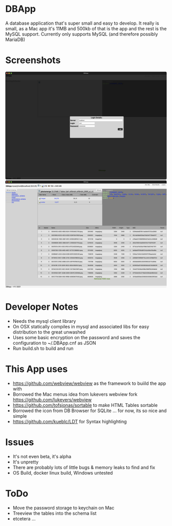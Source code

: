 # DBApp
A database application that's super small and easy to develop. It really is small, as a Mac app it's 11MB and 500kb of that is the app and the rest is the MySQL support. Currently only supports MySQL (and therefore possibly MariaDB)

# Screenshots
![DBApp Login](Login.png)
![DBApp Screenshot](DBApp.png)

# Developer Notes
* Needs the mysql client library
* On OSX statically compiles in mysql and associated libs for easy distribution to the great unwashed
* Uses some basic encryption on the password and saves the configuration to ~/.DBApp.cnf as JSON
* Run build.sh to build and run

# This App uses
* https://github.com/webview/webview as the framework to buiild the app with
* Borrowed the Mac menus idea from lukevers webview fork https://github.com/lukevers/webview
* https://github.com/tofsjonas/sortable to make HTML Tables sortable
* Borrowed the icon from DB Browser for SQLite ... for now, its so nice and simple
* https://github.com/kueblc/LDT for Syntax highlighting

# Issues
* It's not even beta, it's alpha
* It's unpretty
* There are probably lots of little bugs &amp; memory leaks to find and fix
* OS Build, docker linux build, Windows untested

# ToDo
* Move the password storage to keychain on Mac
* Treeview the tables into the schema list
* etcetera ...